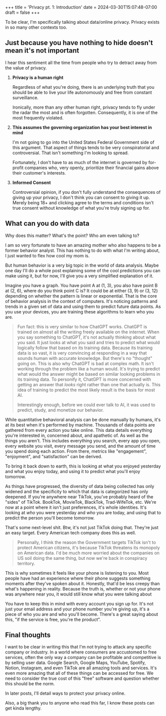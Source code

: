 +++
title = 'Privacy pt. 1: Introduction'
date = 2024-03-30T15:07:48-07:00
draft = false
+++

To be clear, I'm specifically talking about data/online privacy. Privacy exists in so many other contexts too.

## Just because you have nothing to hide doesn't mean it's not important

I hear this sentiment all the time from people who try to detract away from the value of privacy.

1. **Privacy is a human right**

    Regardless of what you're doing, there is an underlying truth that you should be able to live your life autonomously and free from constant surveillance.

    Ironically, more than any other human right, privacy tends to fly under the radar the most and is often forgotten. Consequently, it is one of the most frequently violated.

2. **This assumes the governing organization has your best interest in mind**

    I'm not going to go into the United States Federal Government side of this argument. That aspect of things tends to be very conspiratorial and controversial. That isn't something I'm looking to spread.
    
    Fortunately, I don't have to as much of the internet is governed by for-profit companies who, very openly, prioritize their financial gains above their customer's interests. 
    
3. **Informed Consent**

    Controversial opinion, if you don't fully understand the consequences of giving up your privacy, I don't think you can consent to giving it up. Merely being 18+ and clicking agree to the terms and conditions isn't true consent without knowledge of what you're truly signing up for.  

## What can you do with data

Why does this matter? What's the point? Who am even talking to?

I am so very fortunate to have an amazing mother who also happens to be a former behavior analyst. This has nothing to do with what I'm writing about, I just wanted to flex how cool my mom is.

But human behavior is a very big topic in the world of data analysis. Maybe one day I'll do a whole post explaining some of the cool predictions you can make using it, but for now, I'll give you a very simplified explanation of it.

Imagine you have a graph. You have point A at (1, 3), you also have point B at (2, 6), where do you think point C is? It could be at either (3, 9) or (3, 12) depending on whether the pattern is linear or exponential. That is the core of behavior analysis in the context of computers. It's noticing patterns and trends in a given set of data and using them to predict future data points. As you use your devices, you are training these algorithms to learn who you are.

> Fun fact: this is very similar to how ChatGPT works. ChatGPT is trained on almost all the writing freely available on the internet. When you say something to ChatGPT, it's not actually thinking about what you said. It just looks at what you said and tries to predict what would logically follow that based on its training data. Because its training data is so vast, it is very convincing at responding in a way that sounds human with accurate knowledge. But there's no "thought" going on. This is also why ChatGPT is bad at complex math. It isn't working through the problem like a human would. It's trying to predict what would the answer might be based on similar looking problems in its training data. To personify it, ChatGPT is more concerned with getting an answer that *looks* right rather than one that actually is. This idea of training to predict the most likely result is the basis for most AI. 
>
>Interestingly enough, before we could ever talk to AI, it was used to predict, study, and monetize our behavior.

While quantitative behavioral analysis can be done manually by humans, it's at its best when it's performed by machine. Thousands of data points are gathered from every action you take online. This data details everything you're interested in, concerned about, and apathetic of. As well as the things you aren't. This includes everything you search, every app you open, every website you visit, every message you send, and the amount of time you spend doing each action. From there, metrics like "engagement", "enjoyment", and "satisfaction" can be derived.

To bring it back down to earth, this is looking at what you enjoyed yesterday and what you enjoy today, and using it to predict what you'll enjoy tomorrow. 

As things have progressed, the diversity of data being collected has only widened and the specificity to which that data is categorized has only deepened. If you're anywhere near TikTok, you've probably heard of the "sides" of TikTok. BookTok, MovieTok, BlackTok, Trad-WifeTok, etc. We're now at a point where it isn't just preferences, it's whole identities. It's looking at *who* you were yesterday and *who* you are today, and using that to predict the person you'll become tomorrow. 

That's some next-level shit. Btw, it's not just TikTok doing that. They're just an easy target. Every American tech company does this as well.

>Personally, I think the reason the Government targets TikTok isn't to protect American citizens, it's because TikTok threatens its monopoly on American data. I'd be much more worried about the companies on US soil doing the same thing, but now we're back in conspiracy territory.

This is why sometimes it feels like your phone is listening to you. Most people have had an experience where their phone suggests something moments after they've spoken about it. Honestly, that'd be less creepy than what's happening in reality. Because the truth is, whether or not your phone was anywhere near you, it would still know what you were talking about

You have to keep this in mind with every account you sign up for. It's not just your email address and your phone number you're giving up, it's a piece of who you are and who you'll become. There's a great saying about this, "if the service is free, you're the product".

## Final thoughts

I want to be clear in writing this that I'm not trying to attack any specific company or industry. In a world where consumers are accustomed to free services, often the only way a company can be profitable and competitive is by selling user data. Google Search, Google Maps, YouTube, Spotify, Notion, Instagram, and even TikTok are all amazing tools and services. It's even more amazing that all of these things can be accessed for free. We need to consider the true cost of this "free" software and question whether this should be the norm. 

In later posts, I'll detail ways to protect your privacy online.

Also, a big thank you to anyone who read this far, I know these posts can get kinda lengthy.